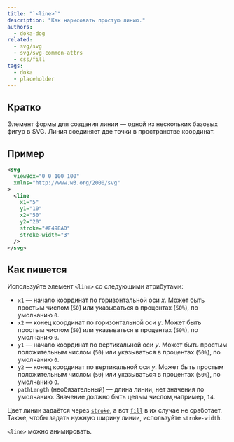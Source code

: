```yaml
---
title: "`<line>`"
description: "Как нарисовать простую линию."
authors:
  - doka-dog
related:
  - svg/svg
  - svg/svg-common-attrs
  - css/fill
tags:
  - doka
  - placeholder
---
```


## Кратко

Элемент формы для создания линии — одной из нескольких базовых фигур в SVG. Линия соединяет две точки в пространстве координат.

## Пример

```svg
<svg
  viewBox="0 0 100 100"
  xmlns="http://www.w3.org/2000/svg"
>
  <line
    x1="5"
    y1="10"
    x2="50"
    y2="20"
    stroke="#F498AD"
    stroke-width="3"
  />
</svg>
```

## Как пишется

Используйте элемент `<line>` со следующими атрибутами:

- `x1` — начало координат по горизонтальной оси _x_. Может быть простым числом (`50`) или указываться в процентах (`50%`), по умолчанию `0`.
- `x2` — конец координат по горизонтальной оси _y_. Может быть простым числом (`50`) или указываться в процентах (`50%`), по умолчанию `0`.
- `y1` — начало координат по вертикальной оси _y_. Может быть простым положительным числом (`50`) или указываться в процентах (`50%`), по умолчанию `0`.
- `y2` — конец координат по вертикальной оси _y_. Может быть простым положительным числом (`50`) или указываться в процентах (`50%`), по умолчанию `0`.
- `pathLength` (необязательный) — длина линии, нет значения по умолчанию. Значение должно быть целым числом,например, `14`.

Цвет линии задаётся через [`stroke`](/css/stroke/), а вот [`fill`](/css/fill/) в их случае не сработает. Также, чтобы задать нужную ширину линии, используйте `stroke-width`.

`<line>` можно анимировать.
